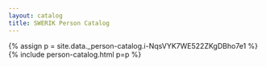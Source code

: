 ```yaml
---
layout: catalog
title: SWERIK Person Catalog
---
```

{% assign p = site.data._person-catalog.i-NqsVYK7WE522ZKgDBho7e1 %}
{% include person-catalog.html p=p %}

